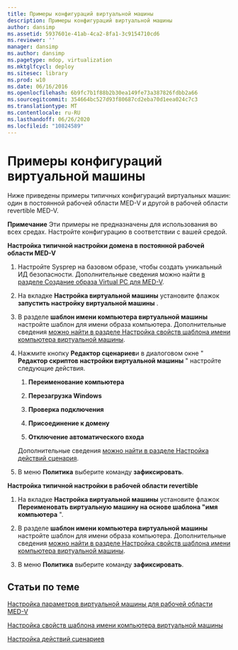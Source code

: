 ```yaml
---
title: Примеры конфигураций виртуальной машины
description: Примеры конфигураций виртуальной машины
author: dansimp
ms.assetid: 5937601e-41ab-4ca2-8fa1-3c9154710cd6
ms.reviewer: ''
manager: dansimp
ms.author: dansimp
ms.pagetype: mdop, virtualization
ms.mktglfcycl: deploy
ms.sitesec: library
ms.prod: w10
ms.date: 06/16/2016
ms.openlocfilehash: 6b9fc7b1f88b2b30ea149fe73a387826fdbb2a66
ms.sourcegitcommit: 354664bc527d93f80687cd2eba70d1eea024c7c3
ms.translationtype: MT
ms.contentlocale: ru-RU
ms.lasthandoff: 06/26/2020
ms.locfileid: "10824589"
---
```

# Примеры конфигураций виртуальной машины


Ниже приведены примеры типичных конфигураций виртуальных машин: один в постоянной рабочей области MED-V и другой в рабочей области revertible MED-V.

**Примечание**  Эти примеры не предназначены для использования во всех средах. Настройте конфигурацию в соответствии с вашей средой.

 

**Настройка типичной настройки домена в постоянной рабочей области MED-V**

1.  Настройте Sysprep на базовом образе, чтобы создать уникальный ИД безопасности. Дополнительные сведения можно найти [в разделе Создание образа Virtual PC для MED-V](creating-a-virtual-pc-image-for-med-v.md#bkmk-howtoconfiguresysprepformedvimages).

2.  На вкладке **Настройка виртуальной машины** установите флажок **запустить настройку виртуальной машины** .

3.  В разделе **шаблон имени компьютера виртуальной машины** настройте шаблон для имени образа компьютера. Дополнительные сведения [можно найти в разделе Настройка свойств шаблона имени компьютера виртуальной машины](how-to-configure-vm-computer-name-pattern-propertiesmedvv2.md).

4.  Нажмите кнопку **Редактор сценариев**и в диалоговом окне " **Редактор скриптов настройки виртуальной машины** " настройте следующие действия.

    1.  **Переименование компьютера**

    2.  **Перезагрузка Windows**

    3.  **Проверка подключения**

    4.  **Присоединение к домену**

    5.  **Отключение автоматического входа**

    Дополнительные сведения [можно найти в разделе Настройка действий сценария](how-to-set-up-script-actions.md).

5.  В меню **Политика** выберите команду **зафиксировать**.

**Настройка типичной настройки в рабочей области revertible**

1.  На вкладке **Настройка виртуальной машины** установите флажок **Переименовать виртуальную машину на основе шаблона "имя компьютера** ".

2.  В разделе **шаблон имени компьютера виртуальной машины** настройте шаблон для имени образа компьютера. Дополнительные сведения [можно найти в разделе Настройка свойств шаблона имени компьютера виртуальной машины](how-to-configure-vm-computer-name-pattern-propertiesmedvv2.md).

3.  В меню **Политика** выберите команду **зафиксировать**.

## Статьи по теме


[Настройка параметров виртуальной машины для рабочей области MED-V](how-to-configure-the-virtual-machine-setup-for-a-med-v-workspacemedvv2.md)

[Настройка свойств шаблона имени компьютера виртуальной машины](how-to-configure-vm-computer-name-pattern-propertiesmedvv2.md)

[Настройка действий сценариев](how-to-set-up-script-actions.md)

 

 





